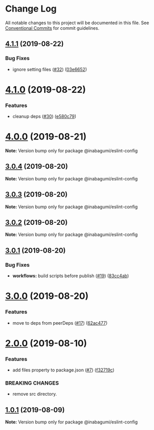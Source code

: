 # Change Log

All notable changes to this project will be documented in this file.
See [Conventional Commits](https://conventionalcommits.org) for commit guidelines.

## [4.1.1](https://github.com/inabagumi/eslint-config/compare/v4.1.0...v4.1.1) (2019-08-22)


### Bug Fixes

* ignore setting files ([#32](https://github.com/inabagumi/eslint-config/issues/32)) ([03e6652](https://github.com/inabagumi/eslint-config/commit/03e6652))





# [4.1.0](https://github.com/inabagumi/eslint-config/compare/v4.0.0...v4.1.0) (2019-08-22)


### Features

* cleanup deps ([#30](https://github.com/inabagumi/eslint-config/issues/30)) ([e580c79](https://github.com/inabagumi/eslint-config/commit/e580c79))





# [4.0.0](https://github.com/inabagumi/eslint-config/compare/v3.0.4...v4.0.0) (2019-08-21)

**Note:** Version bump only for package @inabagumi/eslint-config





## [3.0.4](https://github.com/inabagumi/eslint-config/compare/v3.0.3...v3.0.4) (2019-08-20)

**Note:** Version bump only for package @inabagumi/eslint-config





## [3.0.3](https://github.com/inabagumi/eslint-config/compare/v3.0.2...v3.0.3) (2019-08-20)

**Note:** Version bump only for package @inabagumi/eslint-config





## [3.0.2](https://github.com/inabagumi/eslint-config/compare/v3.0.1...v3.0.2) (2019-08-20)

**Note:** Version bump only for package @inabagumi/eslint-config





## [3.0.1](https://github.com/inabagumi/eslint-config/compare/v3.0.0...v3.0.1) (2019-08-20)


### Bug Fixes

* **workflows:** build scripts before publish ([#19](https://github.com/inabagumi/eslint-config/issues/19)) ([83cc4ab](https://github.com/inabagumi/eslint-config/commit/83cc4ab))





# [3.0.0](https://github.com/inabagumi/eslint-config/compare/v2.1.0...v3.0.0) (2019-08-20)


### Features

* move to deps from peerDeps ([#17](https://github.com/inabagumi/eslint-config/issues/17)) ([62ac477](https://github.com/inabagumi/eslint-config/commit/62ac477))





# [2.0.0](https://github.com/inabagumi/eslint-config/compare/v1.0.4...v2.0.0) (2019-08-10)


### Features

* add files property to package.json ([#7](https://github.com/inabagumi/eslint-config/issues/7)) ([f32719c](https://github.com/inabagumi/eslint-config/commit/f32719c))


### BREAKING CHANGES

* remove src directory.





## [1.0.1](https://github.com/inabagumi/eslint-config/compare/v1.0.0...v1.0.1) (2019-08-09)

**Note:** Version bump only for package @inabagumi/eslint-config
